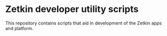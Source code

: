 # Zetkin developer utility scripts
This repository contains scripts that aid in development of the Zetkin apps and
platform.
